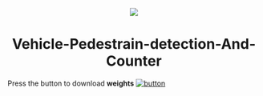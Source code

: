 <p align="center"><img src="https://github.com/akbloodadarsh/Vehicle-Pedestrian-Detection-and-Counter/blob/master/VPDC.png?raw=true"></p>
<h1 align="center">Vehicle-Pedestrain-detection-And-Counter</h1>

Press the button to download **weights**
[![button](http://www.presentationpro.com/images/product/medium/slide/PPP_CGENE_LT3_Presentation-PowerPoint-Slide-Graphic_Push_Button_Up.jpg)](
https://drive.google.com/file/d/1ynnhkMcZGlq0-eTau4Q9l1u5dAR0bVp8/view?usp=sharing)
